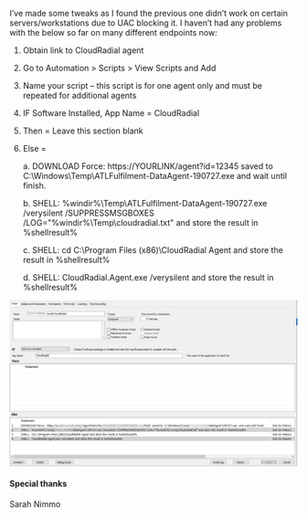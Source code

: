 I’ve made some tweaks as I found the previous one didn’t work on certain servers/workstations due to UAC blocking it. I haven’t had any problems with the below so far on many different endpoints now:
 
1. Obtain link to CloudRadial agent
1. Go to Automation > Scripts > View Scripts and Add
1. Name your script – this script is for one agent only and must be repeated for additional agents
1. IF Software Installed, App Name = CloudRadial
1. Then = Leave this section blank
1. Else =

   a. DOWNLOAD Force: https://YOURLINK/agent?id=12345 saved to C:\Windows\Temp\ATLFulfilment-DataAgent-190727.exe and wait until finish.
   
   b. SHELL: %windir%\Temp\ATLFulfilment-DataAgent-190727.exe /verysilent /SUPPRESSMSGBOXES /LOG="%windir%\Temp\cloudradial.txt" and store the result in %shellresult%
   
   c. SHELL: cd C:\Program Files (x86)\CloudRadial Agent and store the result in %shellresult% 
   
   d. SHELL: CloudRadial.Agent.exe /verysilent and store the result in %shellresult%
 
![Screenshot](image.png)
 
#### Special thanks

Sarah Nimmo
